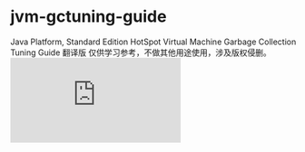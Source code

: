 # jvm-gctuning-guide
Java Platform, Standard Edition HotSpot Virtual Machine Garbage Collection Tuning Guide 翻译版
仅供学习参考，不做其他用途使用，涉及版权侵删。
![源文档连接](https://docs.oracle.com/javase/8/docs/technotes/guides/vm/gctuning/index.html)
